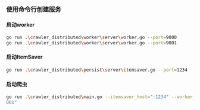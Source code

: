 ### 使用命令行创建服务

#### 启动worker
```bash
go run .\crawler_distributed\worker\server\worker.go --port=9000
go run .\crawler_distributed\worker\server\worker.go --port=9001
```

#### 启动ItemSaver
```bash
go run .\crawler_distributed\persist\server\itemsaver.go --port=1234
```

#### 启动爬虫
```bash
go run .\crawler_distributed\main.go --itemsaver_host=":1234" --worker_hosts=":9000,:9
001"
```